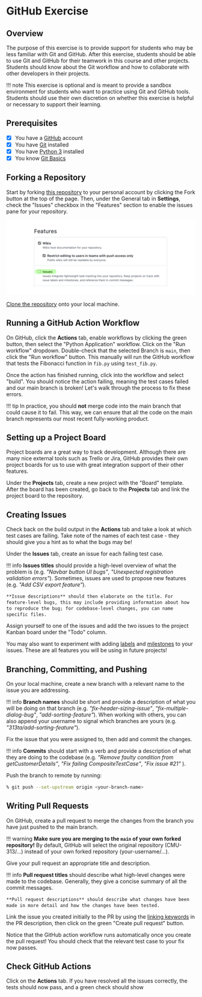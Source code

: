 # GitHub Exercise

## Overview
The purpose of this exercise is to provide support for students who may be less familiar with Git and GitHub. After this exercise, students should be able to use Git and GitHub for their teamwork in this course and other projects. Students should know about the Git workflow and how to collaborate with other developers in their projects.

!!! note
    This exercise is optional and is meant to provide a sandbox environment for students who want to practice using Git and GitHub tools. Students should use their own discretion on whether this exercise is helpful or necessary to support their learning.

## Prerequisites

- [x] You have a [GitHub](https://github.com/) account
- [x] You have [Git](https://git-scm.com/downloads) installed
- [x] You have [Python 3](https://www.python.org/downloads/) installed
- [x] You know [Git Basics](https://rogerdudler.github.io/git-guide/)

## Forking a Repository

Start by forking [this repository](https://github.com/CMU-313/github-recitation-with-test) to your personal account by clicking the Fork button at the top of the page. Then, under the General tab in **Settings**, check the "Issues" checkbox in the "Features" section to enable the issues pane for your repository.

![GitHub Permissions](/assets/images/reci/reci1-github-permissions.png)

[Clone the repository](https://docs.github.com/en/repositories/creating-and-managing-repositories/cloning-a-repository) onto your local machine.

## Running a GitHub Action Workflow

On GitHub, click the **Actions** tab, enable workflows by clicking the green button, then select the "Python Application" workflow. Click on the "Run workflow" dropdown. Double-check that the selected Branch is `main`, then click the "Run workflow" button. This manually will run the GitHub workflow that tests the Fibonacci function in `fib.py` using `test_fib.py`.

Once the action has finished running, click into the workflow and select "build". You should notice the action failing, meaning the test cases failed and our main branch is broken! Let's walk through the process to fix these errors.

!!! tip
    In practice, you should **not** merge code into the main branch that could cause it to fail. This way, we can ensure that all the code on the main branch represents our most recent fully-working product.

## Setting up a Project Board

Project boards are a great way to track development. Although there are many nice external tools such as Trello or Jira, GitHub provides their own project boards for us to use with great integration support of their other features.

Under the **Projects** tab, create a new project with the "Board" template. After the board has been created, go back to the **Projects** tab and link the project board to the repository.

## Creating Issues

Check back on the build output in the **Actions** tab and take a look at which test cases are failing. Take note of the names of each test case - they should give you a hint as to what the bugs may be!

Under the **Issues** tab, create an issue for each failing test case.

!!! info
    **Issues titles** should provide a high-level overview of what the problem is (e.g. *"Navbar button UI bugs"*, *"Unexpected registration validation errors"*). Sometimes, issues are used to propose new features (e.g. *"Add CSV export feature"*).

    **Issue descriptions** should then elaborate on the title. For feature-level bugs, this may include providing information about how to reproduce the bug; for codebase-level changes, you can name specific files.

Assign yourself to one of the issues and add the two issues to the project Kanban board under the "Todo" column.

You may also want to experiment with adding [labels](https://docs.github.com/en/issues/using-labels-and-milestones-to-track-work/managing-labels) and [milestones](https://docs.github.com/en/issues/using-labels-and-milestones-to-track-work/about-milestones) to your issues. These are all features you will be using in future projects!

## Branching, Committing, and Pushing

On your local machine, create a new branch with a relevant name to the issue you are addressing. 

!!! info
    **Branch names** should be short and provide a description of what you will be doing on that branch (e.g. *"fix-header-sizing-issue"*, *"fix-multiple-dialog-bug"*, *"add-sorting-feature"*). When working with others, you can also append your username to signal which branches are yours (e.g. *"313ta/add-sorting-feature"*).

Fix the issue that you were assigned to, then add and commit the changes.

!!! info
    **Commits** should start with a verb and provide a description of what they are doing to the codebase (e.g. *"Remove faulty condition from getCustomerDetails"*, *"Fix failing CompositeTestCase"*, *"Fix issue #21"* ).

Push the branch to remote by running:
```sh
% git push --set-upstream origin <your-branch-name>
```

## Writing Pull Requests

On GitHub, create a pull request to merge the changes from the branch you have just pushed to the main branch.

!!! warning
    **Make sure you are merging to the `main` of your own forked repository!** By default, GitHub will select the original repository (CMU-313/...) instead of your own forked repository (your-username/...).

Give your pull request an appropriate title and description.

!!! info
    **Pull request titles** should describe what high-level changes were made to the codebase. Generally, they give a concise summary of all the commit messages.

    **Pull request descriptions** should describe what changes have been made in more detail and how the changes have been tested.

Link the issue you created initially to the PR by using the [linking keywords](https://docs.github.com/en/issues/tracking-your-work-with-issues/linking-a-pull-request-to-an-issue#linking-a-pull-request-to-an-issue-using-a-keyword) in the PR description, then click on the green "Create pull request" button.

Notice that the GitHub action workflow runs automatically once you create the pull request! You should check that the relevant test case to your fix now passes.

## Check GitHub Actions 
Click on the **Actions** tab. If you have resolved all the issues correctly, the tests should now pass, and a green check should show
